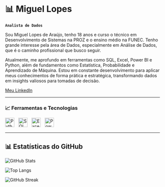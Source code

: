 # 📊 Miguel Lopes

**`Analista de Dados`**

Sou Miguel Lopes de Araújo, tenho 18 anos e curso o técnico em Desenvolvimento de Sistemas na PROZ e o ensino médio na FUNEC. Tenho grande interesse pela área de Dados, especialmente em Análise de Dados, que é o caminho profissional que busco seguir.

Atualmente, me aprofundo em ferramentas como SQL, Excel, Power BI e Python, além de fundamentos como Estatística, Probabilidade e Aprendizado de Máquina. Estou em constante desenvolvimento para aplicar meus conhecimentos de forma prática e estratégica, transformando dados em insights valiosos para tomadas de decisão.

[Meu LinkedIn](https://www.linkedin.com/in/miguel-lopes-ab8a97268)

---

### 📈 Ferramentas e Tecnologias

<img 
    align="left" 
    alt="Python" 
    title="Python" 
    width="30px" 
    style="padding-right: 10px;" 
    src="https://cdn.jsdelivr.net/gh/devicons/devicon/icons/python/python-original.svg" 
/>
<img 
    align="left" 
    alt="SQL" 
    title="SQL" 
    width="30px" 
    style="padding-right: 10px;" 
    src="https://cdn.jsdelivr.net/gh/devicons/devicon/icons/mysql/mysql-original.svg" 
/>
<img 
    align="left" 
    alt="Excel" 
    title="Microsoft Excel" 
    width="30px" 
    style="padding-right: 10px;" 
    src="https://upload.wikimedia.org/wikipedia/commons/7/75/Microsoft_Office_Excel_%282019–present%29.svg" 
/>
<img 
    align="left" 
    alt="Power BI" 
    title="Power BI" 
    width="30px" 
    style="padding-right: 10px;" 
    src="https://upload.wikimedia.org/wikipedia/commons/c/cf/New_Power_BI_Logo.svg" 
/>
<br/>
<br/>

---

## 📊 Estatísticas do GitHub

<div align=\"center\">
  
  ![GitHub Stats](https://github-readme-stats.vercel.app/api?username=Miguel-Lopes31&show_icons=true&theme=tokyonight&hide_border=true)  

  ![Top Langs](https://github-readme-stats.vercel.app/api/top-langs/?username=Miguel-Lopes31&layout=compact&theme=tokyonight&hide_border=true)  

  ![GitHub Streak](https://streak-stats.demolab.com?user=Miguel-Lopes31&theme=tokyonight&hide_border=true)  

</div>
